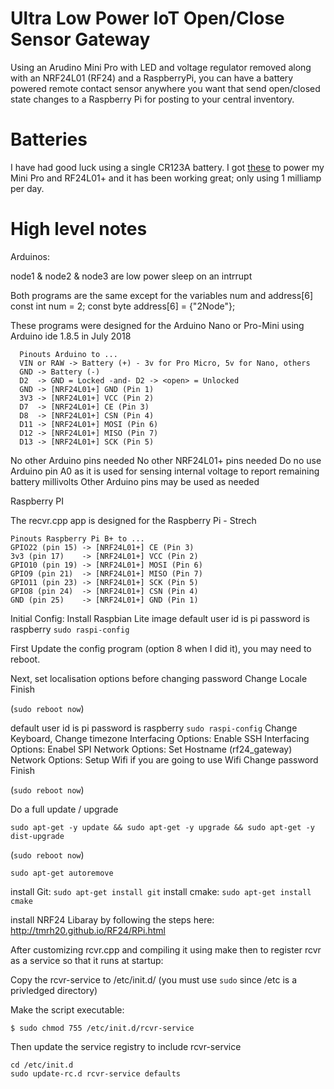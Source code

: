 # Ultra Low Power IoT Open/Close Sensor Gateway
Using an Arudino Mini Pro with LED and voltage regulator removed along with an NRF24L01 (RF24) and a RaspberryPi, you can have a battery powered remote contact sensor anywhere you want that send open/closed state changes to a Raspberry Pi for posting to your central inventory.

# Batteries
I have had good luck using a single CR123A battery.  I got [these](https://www.amazon.com/gp/product/B075MBWJ36/ref=oh_aui_detailpage_o06_s00?ie=UTF8&psc=1) to power my Mini Pro and RF24L01+ and it has been working great; only using 1 milliamp per day.


# High level notes
Arduinos:

node1 & node2 & node3 are low power sleep on an intrrupt

Both programs are the same except for the variables num and address[6]
  const int num =           2;
  const byte address[6] = {"2Node"};

These programs were designed for the Arduino Nano or Pro-Mini using Arduino ide 1.8.5 in July 2018
```
  Pinouts Arduino to ...
  VIN or RAW -> Battery (+) - 3v for Pro Micro, 5v for Nano, others
  GND -> Battery (-)
  D2  -> GND = Locked -and- D2 -> <open> = Unlocked
  GND -> [NRF24L01+] GND (Pin 1)
  3V3 -> [NRF24L01+] VCC (Pin 2)
  D7  -> [NRF24L01+] CE (Pin 3)
  D8  -> [NRF24L01+] CSN (Pin 4)
  D11 -> [NRF24L01+] MOSI (Pin 6)
  D12 -> [NRF24L01+] MISO (Pin 7)
  D13 -> [NRF24L01+] SCK (Pin 5)
```
No other Arduino pins needed
No other NRF24L01+ pins needed
Do no use Arduino pin A0 as it is used for sensing internal voltage to report remaining battery millivolts
Other Arduino pins may be used as needed

Raspberry PI

The recvr.cpp app is designed for the Raspberry Pi - Strech
```
Pinouts Raspberry Pi B+ to ...
GPIO22 (pin 15) -> [NRF24L01+] CE (Pin 3)
3v3 (pin 17)    -> [NRF24L01+] VCC (Pin 2)
GPIO10 (pin 19) -> [NRF24L01+] MOSI (Pin 6)
GPIO9 (pin 21)  -> [NRF24L01+] MISO (Pin 7)
GPIO11 (pin 23) -> [NRF24L01+] SCK (Pin 5)
GPIO8 (pin 24)  -> [NRF24L01+] CSN (Pin 4)
GND (pin 25)    -> [NRF24L01+] GND (Pin 1)
```

Initial Config:
Install Raspbian Lite image
default user id is pi password is raspberry
`sudo raspi-config`

First Update the config program (option 8 when I did it), you may need to reboot.

Next, set localisation options before changing password
Change Locale
Finish

<reboot> (`sudo reboot now`)

default user id is pi password is raspberry
`sudo raspi-config`
Change Keyboard, Change timezone 
Interfacing Options: Enable SSH
Interfacing Options: Enabel SPI
Network Options: Set Hostname (rf24_gateway)
Network Options: Setup Wifi if you are going to use Wifi
Change password 
Finish

<reboot> (`sudo reboot now`)

Do a full update / upgrade
```
sudo apt-get -y update && sudo apt-get -y upgrade && sudo apt-get -y dist-upgrade
```

<reboot> (`sudo reboot now`)

```
sudo apt-get autoremove
```
install Git: `sudo apt-get install git`
install cmake: `sudo apt-get install cmake`

install NRF24 Libaray by following the steps here: http://tmrh20.github.io/RF24/RPi.html


After customizing rcvr.cpp and compiling it using make then to register rcvr as a service so that it runs at startup:

Copy the rcvr-service to /etc/init.d/ (you must use `sudo` since /etc is a privledged directory)

Make the script executable:
```
$ sudo chmod 755 /etc/init.d/rcvr-service
```

Then update the service registry to include rcvr-service

```
cd /etc/init.d
sudo update-rc.d rcvr-service defaults
```
